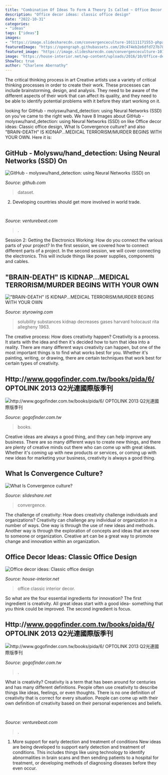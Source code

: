 ```yaml
---
title: "Combination Of Ideas To Form A Theory Is Called ~ Office Decor Ideas: Classic Office Design"
description: "Office decor ideas: classic office design"
date: "2022-10-31"
categories:
- "ideas"
tags: ["ideas"]
images:
- "https://image.slidesharecdn.com/convergenceculture-101111171553-phpapp01/95/what-is-convergence-culture-2-638.jpg?cb=1422672016"
featuredImage: "https://opengraph.githubassets.com/20c474eb2e6dfd727b781fd76ddccb57fde55b4b9ef26197fe715cb1247db14f/molyswu/hand_detection"
featured_image: "https://image.slidesharecdn.com/convergenceculture-101111171553-phpapp01/95/what-is-convergence-culture-2-638.jpg?cb=1422672016"
image: "https://house-interior.net/wp-content/uploads/2016/10/Office-decor-ideas-Classic-office-design-office-interior-design-Classic-office-4.jpg"
ShowToc: true
author: "Charlene Abernathy"
---
```



The critical thinking process in art
Creative artists use a variety of critical thinking processes in order to create their work. These processes can include brainstorming, design, and analysis. They need to be aware of the different aspects of their work that can affect its quality, and they need to be able to identify potential problems with it before they start working on it.

	

		
looking for GitHub - molyswu/hand_detection: using Neural Networks (SSD) on you've came to the right web. We have 8 Images about GitHub - molyswu/hand_detection: using Neural Networks (SSD) on like Office decor ideas: Classic office design, What Is Convergence culture? and also &quot;BRAIN-DEATH&quot; IS KIDNAP...MEDICAL TERRORISM/MURDER BEGINS WITH YOUR OWN. Here it is:
		
    
## GitHub - Molyswu/hand_detection: Using Neural Networks (SSD) On

<img loading=lazy src="https://opengraph.githubassets.com/20c474eb2e6dfd727b781fd76ddccb57fde55b4b9ef26197fe715cb1247db14f/molyswu/hand_detection" onerror="this.onerror=null;this.src='https://tse1.mm.bing.net/th?id=OIP.nQnVuYiQsQ1DfQaVirof-wHaDt&amp;pid=15.1';" alt="GitHub - molyswu/hand_detection: using Neural Networks (SSD) on">

_Source: github.com_

>dataset. 

	

2. Developing countries should get more involved in world trade.

    
## 

<img loading=lazy src="https://venturebeat.com/wp-content/uploads/2019/11/IMG_0627.jpeg" onerror="this.onerror=null;this.src='https://tse3.mm.bing.net/th?id=OIP.79piEcuSsqVz_UQn6SRnkwHaEV&amp;pid=15.1';" alt="">

_Source: venturebeat.com_

>. 

	

Session 2: Getting the Electronics Working: How do you connect the various parts of your project?
In the first session, we covered how to connect different parts of a project. In the second session, we will cover connecting the electronics. This will include things like power supplies, components and cables.

    
## &quot;BRAIN-DEATH&quot; IS KIDNAP...MEDICAL TERRORISM/MURDER BEGINS WITH YOUR OWN

<img loading=lazy src="http://styrowing.com/images/coffeesmface.jpg" onerror="this.onerror=null;this.src='https://tse2.mm.bing.net/th?id=OIP.TVN1p-BTYk2RIpDa6ntgYgHaJ8&amp;pid=15.1';" alt="&quot;BRAIN-DEATH&quot; IS KIDNAP...MEDICAL TERRORISM/MURDER BEGINS WITH YOUR OWN">

_Source: styrowing.com_

>solubility substances kidnap decreases gases harvard holocaust rita allegheny 1963. 

	

The creative process: How does creativity happen?
Creativity is a process. It starts with the idea and then it's decided how to turn that idea into a reality. There are many different ways creativity can happen, but one of the most important things is to find what works best for you. Whether it's painting, writing, or drawing, there are certain techniques that work best for certain types of creativity.

    
## Http://www.gogofinder.com.tw/books/pida/6/ OPTOLINK 2013 Q2光連國際版季刊

<img loading=lazy src="http://www.gogofinder.com.tw/books/pida/6/s/13722181725gRRxqA2.jpg" onerror="this.onerror=null;this.src='https://tse1.mm.bing.net/th?id=OIP.Phryzths2aNqhTaf7KUM-AHaKf&amp;pid=15.1';" alt="http://www.gogofinder.com.tw/books/pida/6/ OPTOLINK 2013 Q2光連國際版季刊">

_Source: gogofinder.com.tw_

>books. 

	

Creative ideas are always a good thing, and they can help improve any business. There are so many different ways to create new things, and there are plenty of creative minds out there who can come up with great ideas. Whether it's coming up with new products or services, or coming up with new ideas for marketing your business, creativity is always a good thing.

    
## What Is Convergence Culture?

<img loading=lazy src="https://image.slidesharecdn.com/convergenceculture-101111171553-phpapp01/95/what-is-convergence-culture-2-638.jpg?cb=1422672016" onerror="this.onerror=null;this.src='https://tse3.mm.bing.net/th?id=OIP.wV_WzuvBXW_gw9fjYByS8AHaFj&amp;pid=15.1';" alt="What Is Convergence culture?">

_Source: slideshare.net_

>convergence. 

	

The challenge of creativity: How does creativity challenge individuals and organizations?
Creativity can challenge any individual or organization in a number of ways. One way is through the use of new ideas and methods. Another way is through the exploration of concepts and ideas that are new to someone or organization. Creative art can be a great way to promote change and innovation within an organization.

    
## Office Decor Ideas: Classic Office Design

<img loading=lazy src="https://house-interior.net/wp-content/uploads/2016/10/Office-decor-ideas-Classic-office-design-office-interior-design-Classic-office-4.jpg" onerror="this.onerror=null;this.src='https://tse3.mm.bing.net/th?id=OIP.QPfLDbLy9uMgeyC9UfbrCgHaFP&amp;pid=15.1';" alt="Office decor ideas: Classic office design">

_Source: house-interior.net_

>office classic interior decor. 

	

So what are the four essential ingredients for innovation? The first ingredient is creativity. All great ideas start with a good idea- something that you think could be improved. The second ingredient is focus.

    
## Http://www.gogofinder.com.tw/books/pida/6/ OPTOLINK 2013 Q2光連國際版季刊

<img loading=lazy src="http://www.gogofinder.com.tw/books/pida/6/s/1372218172gn7PPN6A.jpg" onerror="this.onerror=null;this.src='https://tse4.mm.bing.net/th?id=OIP.USxRdlwc5EGu1jtI5bS54gHaKf&amp;pid=15.1';" alt="http://www.gogofinder.com.tw/books/pida/6/ OPTOLINK 2013 Q2光連國際版季刊">

_Source: gogofinder.com.tw_

>. 

	

What is creativity?
Creativity is a term that has been around for centuries and has many different definitions. People often use creativity to describe things like ideas, feelings, or even thoughts. There is no one definition of creativity that is correct for every situation. People can come up with their own definition of creativity based on their personal experiences and beliefs.

    
## 

<img loading=lazy src="https://venturebeat.com/wp-content/uploads/2020/01/Cruise-Track-4-Inside-Vehicle.jpg?w=800" onerror="this.onerror=null;this.src='https://tse3.mm.bing.net/th?id=OIP.yrzj_xT8CPpaMnmsbaoxwAHaFj&amp;pid=15.1';" alt="">

_Source: venturebeat.com_

>. 

	

1) More support for early detection and treatment of conditions
New ideas are being developed to support early detection and treatment of conditions. This includes things like using technology to identify abnormalities in brain scans and then sending patients to a hospital for treatment, or developing methods of diagnosing diseases before they even occur.

